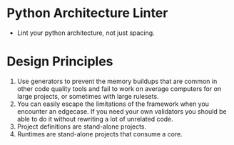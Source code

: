 # Python Architecture Linter

- Lint your python architecture, not just spacing.


# Design Principles

1. Use generators to prevent the memory buildups that are common in other code quality tools and fail to work on average computers for on large projects, or sometimes with large rulesets.
2. You can easily escape the limitations of the framework when you encounter an edgecase. If you need your own validators you should be able to do it without rewriting a lot of unrelated code.
3. Project definitions are stand-alone projects.
4. Runtimes are stand-alone projects that consume a core.

